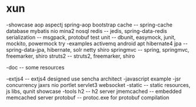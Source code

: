 xun
===

-showcase
	aop
		aspectj
		spring-aop
	bootstrap
	cache -- spring-cache
	database
		mybatis
	nio
		mina2
	nosql
		redis -- jedis, spring-data-redis
	serialization -- msgpack, protobuf
	test
		unit -- dbunit, easymock, junit, mockito, powermock
	try
-examples
	activemq
	android
	apt
	hibernate4
	jpa -- spring-data-jpa, hibernate, solr
	netty
	shiro
	springmvc -- spring, springmvc, freemarker, shiro
	struts2 -- struts2, freemarker, shiro
	
-doc -- some resources

-extjs4 -- extjs4 designed use sencha architect
-javascript
	example
-jsr
	concurrency
	jaxrs
	nio
	portlet
	servlet3
	websocket
-static -- static resources, js libs, qunit showcase
-tools
	h2 -- h2 server
	jmemcached -- embedded memcached server
	protobuf -- protoc.exe for protobuf compilation
	
